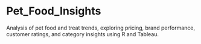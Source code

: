 # Pet_Food_Insights
Analysis of pet food and treat trends, exploring pricing, brand performance, customer ratings, and category insights using R and Tableau.

